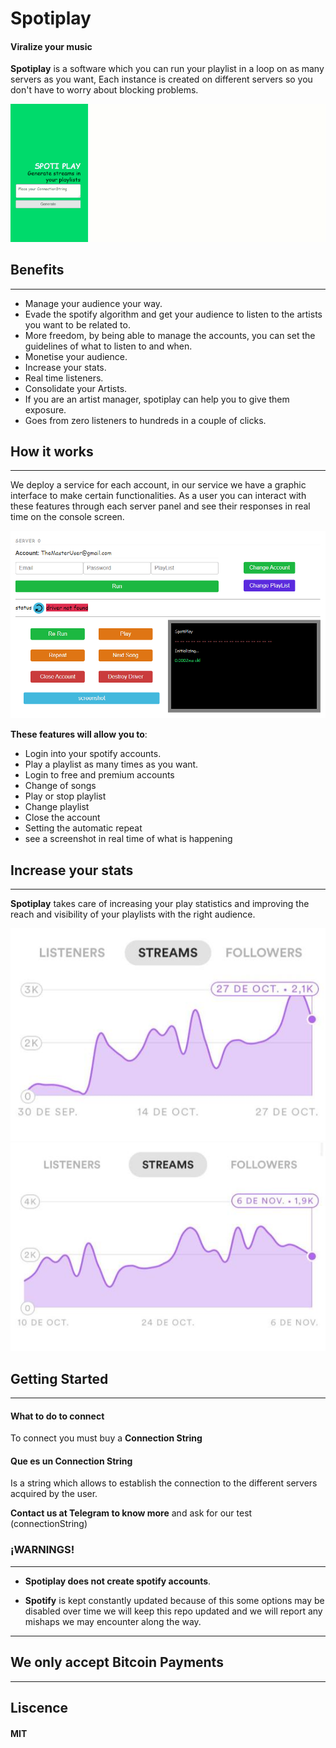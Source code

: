 # Spotiplay
#### Viralize your music

__Spotiplay__ is a software which you can run your playlist in a loop on as many servers as you want,
Each instance is created on different servers so you don't have to worry about blocking problems.

![Screenshot](spotiplayadmin.gif)

## Benefits
___

* Manage your audience your way.
* Evade the spotify algorithm and get your audience to listen to the artists you want to be related to.
* More freedom, by being able to manage the accounts, you can set the guidelines of what to listen to and when.
* Monetise your audience.
* Increase your stats.
* Real time listeners.
* Consolidate your Artists.
* If you are an artist manager, spotiplay can help you to give them exposure.
* Goes from zero listeners to hundreds in a couple of clicks.


## How it works
___
We deploy a service for each account, in our service we have a graphic interface to make certain functionalities.
As a user you can interact with these features through each server panel and see their responses in real time on the console screen.

![stats](card.png)

__These features will allow you to__:

* Login into your spotify accounts.
* Play a playlist as many times as you want.
* Login to free and premium accounts
* Change of songs
* Play or stop playlist
* Change playlist
* Close the account
* Setting the automatic repeat 
* see a screenshot in real time of what is happening

## Increase your stats
___
__Spotiplay__ takes care of increasing your play statistics and improving the reach and visibility of your playlists with the right audience.

![stats](test_6.png) ![stats2](stats_7.png)


## Getting Started
___

#### What to do to connect

To connect you must buy a __Connection String__

#### Que es un Connection String

Is a string which allows to establish the connection to the different servers acquired by the user.

__Contact us at Telegram to know more__ and ask for our test (connectionString)

### ¡WARNINGS!
___

* __Spotiplay does not create spotify accounts__.

* __Spotify__ is kept constantly updated because of this some options may be disabled over time we will keep this repo 
updated and we will report any mishaps we may encounter along the way.

___
## We only accept Bitcoin Payments
___

## Liscence 

#### MIT

